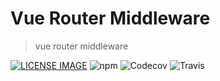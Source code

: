 # Vue Router Middleware
> vue router middleware

[![LICENSE IMAGE]](https://www.npmjs.org/package/vue-router-middleware)
![npm](https://img.shields.io/npm/v/vue-router-mw.svg)
![Codecov](https://img.shields.io/codecov/c/github/bichikim/vue-router-middleware.svg)
![Travis](https://img.shields.io/travis/bichikim/vue-router-middleware.svg)

[LICENSE IMAGE]:https://img.shields.io/npm/l/vue-router-middleware.svg
[NPM LINK]:https://www.npmjs.org/package/vue-router-middleware


